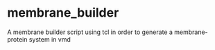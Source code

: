 # membrane_builder
A membrane builder script using tcl in order to generate a membrane-protein system in vmd
